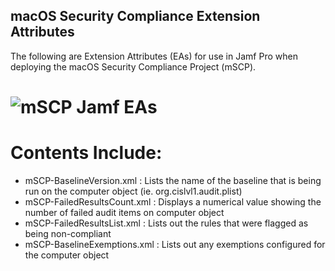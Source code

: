 ## macOS Security Compliance Extension Attributes
The following are Extension Attributes (EAs) for use in Jamf Pro when deploying the macOS Security Compliance Project (mSCP).
# ![mSCP Jamf EAs](https://drive.google.com/file/d/1HdhB1QegPiXIYQIWRVAZ-x6nYRFXOM3P)

# Contents Include:
- mSCP-BaselineVersion.xml : Lists the name of the baseline that is being run on the computer object (ie. org.cislvl1.audit.plist)
- mSCP-FailedResultsCount.xml : Displays a numerical value showing the number of failed audit items on computer object
- mSCP-FailedResultsList.xml : Lists out the rules that were flagged as being non-compliant
- mSCP-BaselineExemptions.xml : Lists out any exemptions configured for the computer object
